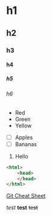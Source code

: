 # h1
## h2
### h3
#### h4
##### h5
###### h6

- Red
- Green
- Yellow

- [ ] Apples
- [ ] Bananas

1. Hello

```html
<html>
    <head>
    </head>
</html>
```

[Git Cheat Sheet](https://www.atlassian.com/git/tutorials/atlassian-git-cheatsheet)

_test_
**test**
~~test~~